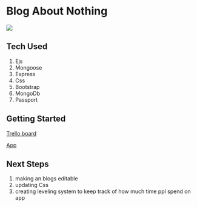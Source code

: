 # Blog About Nothing

<img src="https://i.imgur.com/X70rm0u.png">

## Tech Used

1. Ejs
2. Mongoose
3. Express
4. Css
5. Bootstrap
6. MongoDb
7. Passport

## Getting Started

[Trello board](https://trello.com/b/h0tQj9Yf/project-2-planning)

[App](https://blog-about-nothing.herokuapp.com/)

## Next Steps

1. making an blogs editable
2. updating Css
3. creating leveling system to keep track of how much time ppl spend on app
